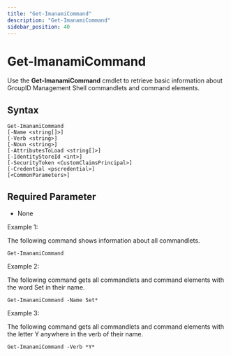 ```yaml
---
title: "Get-ImanamiCommand"
description: "Get-ImanamiCommand"
sidebar_position: 40
---
```


# Get-ImanamiCommand

Use the **Get-ImanamiCommand** cmdlet to retrieve basic information about GroupID Management Shell
commandlets and command elements.

## Syntax

```
Get-ImanamiCommand
[-Name <string[]>]
[-Verb <string>]
[-Noun <string>]
[-AttributesToLoad <string[]>]
[-IdentityStoreId <int>]
[-SecurityToken <CustomClaimsPrincipal>]
[-Credential <pscredential>]
[<CommonParameters>]
```

## Required Parameter

- None

Example 1:

The following command shows information about all commandlets.

```
Get-ImanamiCommand
```

Example 2:

The following command gets all commandlets and command elements with the word Set in their name.

```
Get-ImanamiCommand -Name Set*
```

Example 3:

The following command gets all commandlets and command elements with the letter Y anywhere in the
verb of their name.

```
Get-ImanamiCommand -Verb *Y*
```

